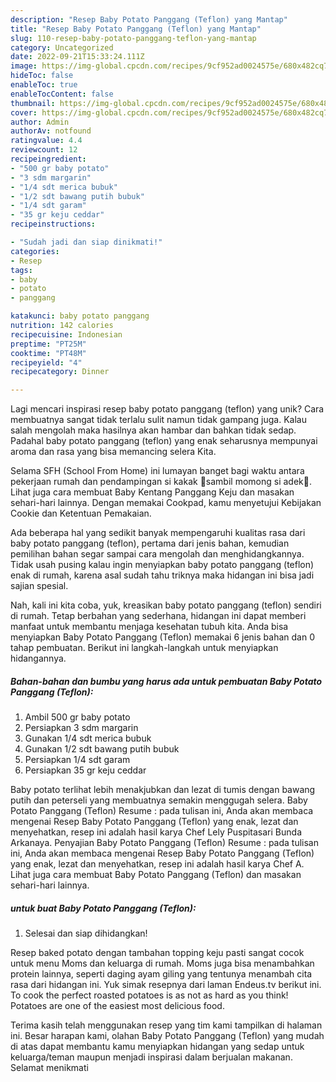 ```yaml
---
description: "Resep Baby Potato Panggang (Teflon) yang Mantap"
title: "Resep Baby Potato Panggang (Teflon) yang Mantap"
slug: 110-resep-baby-potato-panggang-teflon-yang-mantap
category: Uncategorized
date: 2022-09-21T15:33:24.111Z
image: https://img-global.cpcdn.com/recipes/9cf952ad0024575e/680x482cq70/baby-potato-panggang-teflon-foto-resep-utama.jpg
hideToc: false
enableToc: true
enableTocContent: false
thumbnail: https://img-global.cpcdn.com/recipes/9cf952ad0024575e/680x482cq70/baby-potato-panggang-teflon-foto-resep-utama.jpg
cover: https://img-global.cpcdn.com/recipes/9cf952ad0024575e/680x482cq70/baby-potato-panggang-teflon-foto-resep-utama.jpg
author: Admin
authorAv: notfound
ratingvalue: 4.4
reviewcount: 12
recipeingredient:
- "500 gr baby potato"
- "3 sdm margarin"
- "1/4 sdt merica bubuk"
- "1/2 sdt bawang putih bubuk"
- "1/4 sdt garam"
- "35 gr keju ceddar"
recipeinstructions:

- "Sudah jadi dan siap dinikmati!"
categories:
- Resep
tags:
- baby
- potato
- panggang

katakunci: baby potato panggang 
nutrition: 142 calories
recipecuisine: Indonesian
preptime: "PT25M"
cooktime: "PT48M"
recipeyield: "4"
recipecategory: Dinner

---
```





Lagi mencari inspirasi resep baby potato panggang (teflon) yang unik? Cara membuatnya sangat tidak terlalu sulit namun tidak gampang juga. Kalau salah mengolah maka hasilnya akan hambar dan bahkan tidak sedap. Padahal baby potato panggang (teflon) yang enak seharusnya mempunyai aroma dan rasa yang bisa memancing selera Kita.





Selama SFH (School From Home) ini lumayan banget bagi waktu antara pekerjaan rumah dan pendampingan si kakak 🧒sambil momong si adek👧. Lihat juga cara membuat Baby Kentang Panggang Keju dan masakan sehari-hari lainnya. Dengan memakai Cookpad, kamu menyetujui Kebijakan Cookie dan Ketentuan Pemakaian.

Ada beberapa hal yang sedikit banyak mempengaruhi kualitas rasa dari baby potato panggang (teflon), pertama dari jenis bahan, kemudian pemilihan bahan segar sampai cara mengolah dan menghidangkannya. Tidak usah pusing kalau ingin menyiapkan baby potato panggang (teflon) enak di rumah, karena asal sudah tahu triknya maka hidangan ini bisa jadi sajian spesial.






Nah, kali ini kita coba, yuk, kreasikan baby potato panggang (teflon) sendiri di rumah. Tetap berbahan yang sederhana, hidangan ini dapat memberi manfaat untuk membantu menjaga kesehatan tubuh kita. Anda bisa menyiapkan Baby Potato Panggang (Teflon) memakai 6 jenis bahan dan 0 tahap pembuatan. Berikut ini langkah-langkah untuk menyiapkan hidangannya.

<!--inarticleads1-->

##### Bahan-bahan dan bumbu yang harus ada untuk pembuatan Baby Potato Panggang (Teflon):

1. Ambil 500 gr baby potato
1. Persiapkan 3 sdm margarin
1. Gunakan 1/4 sdt merica bubuk
1. Gunakan 1/2 sdt bawang putih bubuk
1. Persiapkan 1/4 sdt garam
1. Persiapkan 35 gr keju ceddar


Baby potato terlihat lebih menakjubkan dan lezat di tumis dengan bawang putih dan peterseli yang membuatnya semakin menggugah selera. Baby Potato Panggang (Teflon) Resume : pada tulisan ini, Anda akan membaca mengenai Resep Baby Potato Panggang (Teflon) yang enak, lezat dan menyehatkan, resep ini adalah hasil karya Chef Lely Puspitasari Bunda Arkanaya. Penyajian Baby Potato Panggang (Teflon) Resume : pada tulisan ini, Anda akan membaca mengenai Resep Baby Potato Panggang (Teflon) yang enak, lezat dan menyehatkan, resep ini adalah hasil karya Chef A. Lihat juga cara membuat Baby Potato Panggang (Teflon) dan masakan sehari-hari lainnya. 

<!--inarticleads2-->

#####  untuk buat Baby Potato Panggang (Teflon):


1. Selesai dan siap dihidangkan!

Resep baked potato dengan tambahan topping keju pasti sangat cocok untuk menu Moms dan keluarga di rumah. Moms juga bisa menambahkan protein lainnya, seperti daging ayam giling yang tentunya menambah cita rasa dari hidangan ini. Yuk simak resepnya dari laman Endeus.tv berikut ini. To cook the perfect roasted potatoes is as not as hard as you think! Potatoes are one of the easiest most delicious food. 

Terima kasih telah menggunakan resep yang tim kami tampilkan di halaman ini. Besar harapan kami, olahan Baby Potato Panggang (Teflon) yang mudah di atas dapat membantu kamu menyiapkan hidangan yang sedap untuk keluarga/teman maupun menjadi inspirasi dalam berjualan makanan. Selamat menikmati

